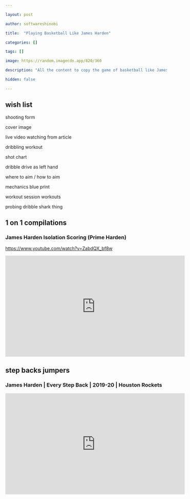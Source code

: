 ```yaml
---

layout: post

author: softwareshinobi

title:  "Playing Basketball Like James Harden"

categories: []

tags: []

image: https://random.imagecdn.app/820/360

description: "All the content to copy the game of basketball like James Harden."

hidden: false

---
```


## wish list

shooting form

cover image

live video watching from article

dribbling workout

shot chart

dribble drive as left hand

where to aim / how to aim

mechanics blue print

workout session workouts


probing dribble shark thing
## 1 on 1 compilations

### James Harden Isolation Scoring (Prime Harden) 

https://www.youtube.com/watch?v=ZabdQX_bf8w

<iframe width="560" height="315" src="https://www.youtube.com/embed/ZabdQX_bf8w?si=FLskNy7Eqyb56EYR" title="YouTube video player" frameborder="0" allow="accelerometer; autoplay; clipboard-write; encrypted-media; gyroscope; picture-in-picture; web-share" allowfullscreen></iframe>

## step backs jumpers

### James Harden | Every Step Back | 2019-20 | Houston Rockets 

<iframe width="560" height="315" src="https://www.youtube.com/embed/IRHdf1uQZFw?si=dldHSBAL7Yb1E1cO" title="YouTube video player" frameborder="0" allow="accelerometer; autoplay; clipboard-write; encrypted-media; gyroscope; picture-in-picture; web-share" allowfullscreen></iframe>
